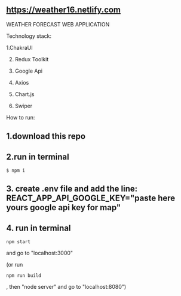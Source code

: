 ## https://weather16.netlify.com

WEATHER FORECAST WEB APPLICATION
 
Technology stack:

1.ChakraUI

2. Redux Toolkit

3. Google Api

4. Axios

5. Chart.js

6. Swiper


How to run:

## 1.download this repo

## 2.run in terminal 
```vim 
$ npm i
```

## 3. create .env file and add the line: REACT_APP_API_GOOGLE_KEY="paste here yours google api key for map"

## 4. run in terminal 
```vim
npm start
```
and go to "localhost:3000"

(or run 
```vim 
npm run build
```
, then "node server" and go to "localhost:8080")

